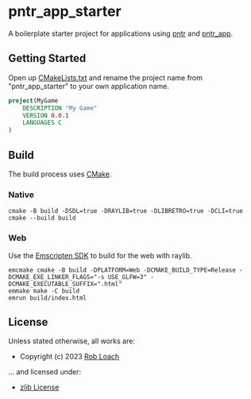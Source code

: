 # pntr_app_starter

A boilerplate starter project for applications using [pntr](https://github.com/RobLoach/pntr) and [pntr_app](https://github.com/RobLoach/pntr_app).

## Getting Started

Open up [CMakeLists.txt](CMakeLists.txt) and rename the project name from "pntr_app_starter" to your own application name.

``` cmake
project(MyGame
    DESCRIPTION "My Game"
    VERSION 0.0.1
    LANGUAGES C
)
```

## Build

The build process uses [CMake](https://cmake.org/).

### Native

```
cmake -B build -DSDL=true -DRAYLIB=true -DLIBRETRO=true -DCLI=true
cmake --build build
```

### Web

Use the [Emscripten SDK](https://emscripten.org/docs/tools_reference/emsdk.html) to build for the web with raylib.

```
emcmake cmake -B build -DPLATFORM=Web -DCMAKE_BUILD_TYPE=Release -DCMAKE_EXE_LINKER_FLAGS="-s USE_GLFW=3" -DCMAKE_EXECUTABLE_SUFFIX=".html"
emmake make -C build
emrun build/index.html
```

## License

Unless stated otherwise, all works are:

- Copyright (c) 2023 [Rob Loach](https://robloach.net)

... and licensed under:

- [zlib License](LICENSE)
